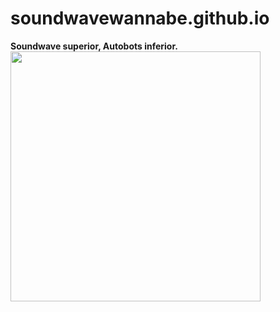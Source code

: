# soundwavewannabe.github.io
**Soundwave superior, Autobots inferior.**
<img src="https://static.wikia.nocookie.net/transformers/images/d/da/Project_Predacon_screenshot_83.jpg/revision/latest?cb=20190726224321" width=400>
